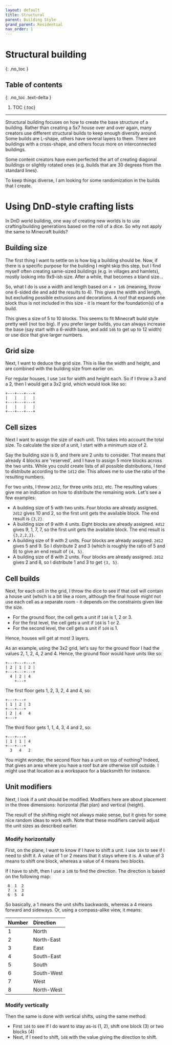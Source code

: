 ```yaml
---
layout: default
title: Structural
parent: Building Style
grand_parent: Residential
nav_order: 1
---
```


# Structural building
{: .no_toc }

## Table of contents
{: .no_toc .text-delta }

1. TOC
{:toc}

---

Structural building focuses on how to create the base structure of a building.
Rather than creating a 5x7 house over and over again, many creators use
different structural builds to keep enough diversity around. Some builds are
L-shape, others have several layers to them. There are buildings with a
cross-shape, and others focus more on interconnected buildings.

Some content creators have even perfected the art of creating diagonal
buildings or slightly rotated ones (e.g. builds that are 30 degrees from the
standard lines).

To keep things diverse, I am looking for some randomization in the builds that
I create.

# Using DnD-style crafting lists

In DnD world building, one way of creating new worlds is to use
crafting/building generations based on the roll of a dice. So why not apply the
same to Minecraft builds?

## Building size

The first thing I want to settle on is how big a building should be. Now, if
there is a specific purpose for the building I might skip this step, but I find
myself often creating same-sized buildings (e.g. in villages and hamlets),
mostly looking into 9x9-ish size. After a while, that becomes a bland size...

So, what I do is use a width and length based on `4 + 1d6` (meaning, throw one
6-sided die and add the results to 4). This gives the width and length, but
excluding possible extrusions and decorations. A roof that expands one block
thus is not included in this size - it is meant for the foundation(s) of a
build.

This gives a size of 5 to 10 blocks. This seems to fit Minecraft build style
pretty well (not too big). If you prefer larger builds, you can always increase
the base (say start with a 6-width base, and add `1d6` to get up to 12 width)
or use dice that give larger numbers.

## Grid size

Next, I want to deduce the grid size. This is like the width and height, and
are combined with the building size from earlier on.

For regular houses, I use `1d4` for width and height each. So if I throw a 3
and a 2, then I would get a 3x2 grid, which would look like so:

```
+---+---+---+
|   |   |   |
+---+---+---+
|   |   |   |
+---+---+---+
```

## Cell sizes

Next I want to assign the size of each unit. This takes into account the total
size. To calculate the size of a unit, I start with a minimum size of 2.

Say the building size is 9, and there are 2 units to consider. That means that
already 4 blocks are 'reserved', and I have to assign 5 more blocks across the
two units. While you could create lists of all possible distributions, I tend
to distribute according to the `1d12` die. This allows me to use the ratio of
the resulting numbers.

For two units, I throw `2d12`, for three units `3d12`, etc. The resulting values
give me an indication on how to distribute the remaining work. Let's see a few
examples:

- A building size of 5 with two units. Four blocks are already assigned. `2d12`
  gives 10 and 2, so the first unit gets the available block. The end result is
  `{3,2}`.
- A building size of 9 with 4 units. Eight blocks are already assigned. `4d12`
  gives 9, 1, 7, 7, so the first unit gets the available block. The end result
  is `{3,2,2,2}`.
- A building size of 9 with 2 units. Four blocks are already assigned. `2d12`
  gives 5 and 9. So I distribute 2 and 3 (which is roughly the ratio of 5 and
  9) to give an end result of `{4, 5}`.
- A building size of 8 with 2 units. Four blocks are already assigned. `2d12`
  gives 2 and 8, so I distribute 1 and 3 to get `{3, 5}`.


## Cell builds

Next, for each cell in the grid, I throw the dice to see if that cell will
contain a house unit (which is a bit like a room, although the final house
might not use each cell as a separate room - it depends on the constraints
given like the size.

- For the ground floor, the cell gets a unit if `1d4` is 1, 2 or 3.
- For the first level, the cell gets a unit if `1d4` is 1 or 2.
- For the second level, the cell gets a unit if `1d4` is 1.

Hence, houses will get at most 3 layers.

As an example, using the 3x2 grid, let's say for the ground floor I had the
values 2, 1, 2, 4, 2 and 4. Hence, the ground floor would have units like so:

```
+---+---+---+
| 2 | 1 | 2 |
+---+---+---+
  4 | 2 | 4
    +---+
```

The first floor gets 1, 2, 3, 2, 4 and 4, so:

```
+---+---+
| 1 | 2 | 3
+---+---+
| 2 | 4   4
+---+
```

The third floor gets 1, 1, 4, 3, 4 and 2, so:

```
+---+---+
| 1 | 1 | 4
+---+---+
  3   4   2
```

You might wonder, the second floor has a unit on top of nothing? Indeed, that
gives an area where you have a roof but are otherwise still outside. I might
use that location as a workspace for a blacksmith for instance.

## Unit modifiers

Next, I look if a unit should be modified. Modifiers here are about placement
in the three dimensions: horizontal (flat plan) and vertical (height).

The result of the shifting might not always make sense, but it gives for some
nice random ideas to work with. Note that these modifiers can/will adjust the
unit sizes as described earlier.

### Modify horizontally

First, on the plane, I want to know if I have to shift a unit. I use `1d4` to
see if I need to shift it. A value of 1 or 2 means that it stays where it is. A
value of 3 means to shift one block, whereas a value of 4 means two blocks.

If I have to shift, then I use a `1d8` to find the direction. The direction is
based on the following map:

```
 8  1  2
 7  x  3
 6  5  4
```

So basically, a 1 means the unit shifts backwards, whereas a 4 means forward and sideways. Or, using a compass-alike view, it means:

| Number | Direction  |
|:-------|:-----------|
| 1      | North      |
| 2      | North-East |
| 3      | East       |
| 4      | South-East |
| 5      | South      |
| 6      | South-West |
| 7      | West       |
| 8      | North-West |

### Modify vertically

Then the same is done with vertical shifts, using the same method:

- First `1d4` to see if I do want to stay as-is (1, 2), shift one block (3) or two blocks (4)
- Next, if I need to shift, `1d8` with the value giving the direction to shift.

